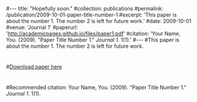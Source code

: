 #---
title: "Hopefully soon."
#collection: publications
#permalink: /publication/2009-10-01-paper-title-number-1
#excerpt: 'This paper is about the number 1. The number 2 is left for future work.'
#date: 2009-10-01
#venue: 'Journal 1'
#paperurl: 'http://academicpages.github.io/files/paper1.pdf'
#citation: 'Your Name, You. (2009). &quot;Paper Title Number 1.&quot; <i>Journal 1</i>. 1(1).'
#---
#This paper is about the number 1. The number 2 is left for future work.
#
#[Download paper here](http://academicpages.github.io/files/paper1.pdf)
#
#Recommended citation: Your Name, You. (2009). "Paper Title Number 1." <i>Journal 1</i>. 1(1).
